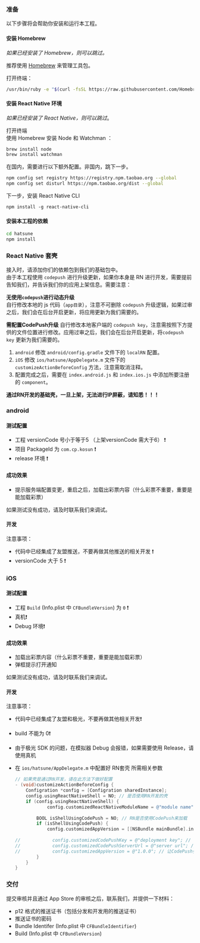 ### 准备

以下步骤将会帮助你安装和运行本工程。

#### 安装 Homebrew

_如果已经安装了 Homebrew，则可以跳过。_

推荐使用 [Homebrew](http://brew.sh/) 来管理工具包。

打开终端：

```sh
/usr/bin/ruby -e "$(curl -fsSL https://raw.githubusercontent.com/Homebrew/install/master/install)"
```

#### 安装 React Native 环境

_如果已经安装了 React Native，则可以跳过_。

打开终端  
使用 Homebrew 安装 Node 和 Watchman ：

```sh
brew install node
brew install watchman
```

在国内，需要进行以下额外配置。非国内，跳下一步。
```sh
npm config set registry https://registry.npm.taobao.org --global
npm config set disturl https://npm.taobao.org/dist --global
```

下一步，安装 React Native CLI

```
npm install -g react-native-cli
```

#### 安装本工程的依赖

```sh
cd hatsune
npm install
```

### React Native 套壳
接入时，请添加你们的依赖包到我们的基础包中。  
由于本工程使用 `codepush` 进行升级更新，如果你本身是 RN 进行开发，需要提前告知我们，并告诉我们你的应用上架信息。需要注意：

**无使用`codepush`进行动态升级**  
自行修改本地的 js 代码（`app目录`），注意不可删除 `codepush` 升级逻辑，如果过审之后，我们会在后台开启更新，将应用更新为我们需要的。

**需配置CodePush升级**
自行修改本地客户端的 `codepush key`，注意需按照下方提供的文件位置进行修改。应用过审之后，我们会在后台开启更新，将`codepush key` 更新为我们需要的。  
1. `android` 修改 `android/config.gradle` 文件下的 `localRN` 配置。
2. `iOS` 修改 `ios/hatsune/AppDelegate.m` 文件下的 `customizeActionBeforeConfig` 方法，注意需取消注释。
3. 配置完成之后，需要在 `index.android.js` 和 `index.ios.js` 中添加所要注册的 `component`。

**通过RN开发的基础壳，一旦上架，无法进行IP屏蔽，请知悉！！！**

### android

#### 测试配置

- 工程 versionCode 号小于等于5 （上架versionCode 需大于6） ❗️
- 项目 PackageId 为 `com.cp.kosun` ❗️
- release 环境 ❗️

#### 成功效果

- 提示服务端配置变更，重启之后，加载出彩票内容（什么彩票不重要，重要是能加载彩票）

如果测试没有成功，请及时联系我们来调试。

#### 开发

注意事项：

- 代码中已经集成了友盟推送，不要再做其他推送的相关开发 ❗️
- versionCode 大于 5 ❗️

### iOS

#### 测试配置

* 工程 `Build` (Info.plist 中 `CFBundleVersion`) 为 `0` ❗️
* 真机❗️
* Debug 环境❗️

#### 成功效果

* 加载出彩票内容（什么彩票不重要，重要是能加载彩票）
* 弹框提示打开通知

如果测试没有成功，请及时联系我们来调试。

#### 开发

注意事项：

-  代码中已经集成了友盟和极光，不要再做其他相关开发❗️

-  build 不能为 0❗️

-  由于极光 SDK 的问题，在模拟器 Debug 会报错，如果需要使用 Release，请使用真机

-  在 `ios/hatsune/AppDelegate.m` 中配置好 RN套壳 所需相关参数  
   ```objective-c
   // 如果壳是通过RN开发，请在此方法下做好配置
   - (void)customizeActionBeforeConfig {
       Configration *config = [Configration sharedInstance];
       config.usingReactNativeShell = NO; // 是否使用RN开发的壳
       if (config.usingReactNativeShell) {
               config.customizedReactNativeModuleName = @"module name"; // reactnative module name
           
           BOOL isShellUsingCodePush = NO; // RN是否使用CodePush来加载
           if (isShellUsingCodePush) {
               config.customizedAppVersion = [[NSBundle mainBundle].infoDictionary objectForKey:@"CFBundleShortVersionString"];
               
   //            config.customizedCodePushKey = @"deployment key"; // CodePush的deployment key
   //            config.customizedCodePushServerUrl = @"server url"; // CodePush的server地址，注释掉即采用官方提供的地址
   //            config.customizedAppVersion = @"1.0.0"; // 让CodePush强制匹配对应的版本
           }
       }
   }
   ```

### 交付

提交审核并且通过 App Store 的审核之后，联系我们，并提供一下材料：

* p12 格式的推送证书（包括分发和开发用的推送证书）
* 推送证书的密码
* Bundle Identifer (Info.plist 中 `CFBundleIdentifier`)
* Build (Info.plist 中 `CFBundleVersion`)
